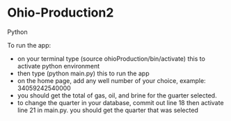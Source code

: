 # Ohio-Production2
Python

To run the app:
- on your terminal type  (source ohioProduction/bin/activate)  this to activate python environment
- then type (python main.py)  this to run the app
- on the home page, add any well number of your choice, example: 34059242540000
- you should get the total of gas, oil, and brine for the guarter selected.
- to change the quarter in your database, commit out line 18 then activate line 21 in main.py. you should get the quarter that was selected 
